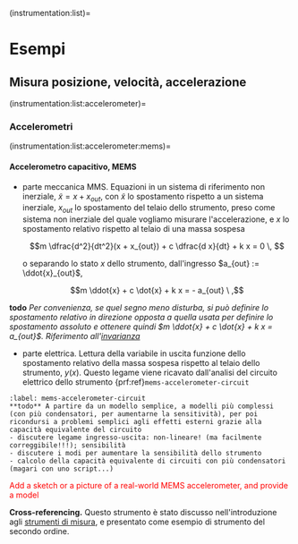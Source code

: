 (instrumentation:list)=
# Esempi

## Misura posizione, velocità, accelerazione

(instrumentation:list:accelerometer)=
### Accelerometri

(instrumentation:list:accelerometer:mems)=
#### Accelerometro capacitivo, MEMS

- parte meccanica MMS. Equazioni in un sistema di riferimento non inerziale, $\tilde{x} = x + x_{out}$, con $\tilde{x}$ lo spostamento rispetto a un sistema inerziale, $x_{out}$ lo spostamento del telaio dello strumento, preso come sistema non inerziale del quale vogliamo misurare l'accelerazione, e $x$ lo spostamento relativo rispetto al telaio di una massa sospesa

  $$m \dfrac{d^2}{dt^2}(x + x_{out}) + c \dfrac{d x}{dt} + k x = 0 \, $$

  o separando lo stato $x$ dello strumento, dall'ingresso $a_{out} := \ddot{x}_{out}$,

  $$m \ddot{x} + c \dot{x} + k x = - a_{out} \ ,$$

**todo** *Per convenienza, se quel segno meno disturba, si può definire lo spostamento relativo in direzione opposta a quella usata per definire lo spostamento assoluto e ottenere quindi $m \ddot{x} + c \dot{x} + k x = a_{out}$. Riferimento all'[invarianza](physics-hs:todo:invariance)*

- parte elettrica. Lettura della variabile in uscita funzione dello spostamento relativo della massa sospesa rispetto al telaio dello strumento, $y(x)$. Questo legame viene ricavato dall'analisi del circuito elettrico dello strumento {prf:ref}`mems-accelerometer-circuit`


```{prf:example} Circuito elettrico dello strumento
:label: mems-accelerometer-circuit
**todo** A partire da un modello semplice, a modelli più complessi (con più condensatori, per aumentarne la sensitività), per poi ricondursi a problemi semplici agli effetti esterni grazie alla capacità equivalente del circuito
- discutere legame ingresso-uscita: non-lineare! (ma facilmente correggibile!!!); sensibilità
- discutere i modi per aumentare la sensibilità dello strumento
- calcolo della capacità equivalente di circuiti con più condensatori (magari con uno script...)
```


<span style="color:red">Add a sketch or a picture of a real-world MEMS accelerometer, and provide a model</span>

**Cross-referencing.** Questo strumento è stato discusso nell'introduzione agli [strumenti di misura](physics-hs:intro:measurements:order), e presentato come esempio di strumento del secondo ordine.
